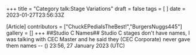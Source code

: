 +++
title = "Category talk:Stage Variations"
draft = false
tags = [ ]
date = 2023-01-27T23:56:33Z

[Article]
contributors = ["ChuckEPediaIsTheBest!","BurgersNuggs445"]
gallery = []
+++
##Studio C Names##
Studio C stages don't have names, I was talking with CEC Master and he said they (CEC Corporate) never gave them names -- () 23:56, 27 January 2023 (UTC)